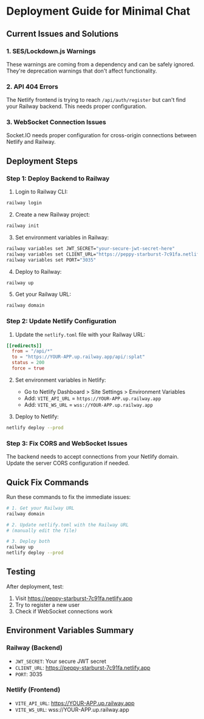 # Deployment Guide for Minimal Chat

## Current Issues and Solutions

### 1. SES/Lockdown.js Warnings
These warnings are coming from a dependency and can be safely ignored. They're deprecation warnings that don't affect functionality.

### 2. API 404 Errors
The Netlify frontend is trying to reach `/api/auth/register` but can't find your Railway backend. This needs proper configuration.

### 3. WebSocket Connection Issues
Socket.IO needs proper configuration for cross-origin connections between Netlify and Railway.

## Deployment Steps

### Step 1: Deploy Backend to Railway

1. Login to Railway CLI:
```bash
railway login
```

2. Create a new Railway project:
```bash
railway init
```

3. Set environment variables in Railway:
```bash
railway variables set JWT_SECRET="your-secure-jwt-secret-here"
railway variables set CLIENT_URL="https://peppy-starburst-7c91fa.netlify.app"
railway variables set PORT="3035"
```

4. Deploy to Railway:
```bash
railway up
```

5. Get your Railway URL:
```bash
railway domain
```

### Step 2: Update Netlify Configuration

1. Update the `netlify.toml` file with your Railway URL:
```toml
[[redirects]]
  from = "/api/*"
  to = "https://YOUR-APP.up.railway.app/api/:splat"
  status = 200
  force = true
```

2. Set environment variables in Netlify:
   - Go to Netlify Dashboard > Site Settings > Environment Variables
   - Add: `VITE_API_URL` = `https://YOUR-APP.up.railway.app`
   - Add: `VITE_WS_URL` = `wss://YOUR-APP.up.railway.app`

3. Deploy to Netlify:
```bash
netlify deploy --prod
```

### Step 3: Fix CORS and WebSocket Issues

The backend needs to accept connections from your Netlify domain. Update the server CORS configuration if needed.

## Quick Fix Commands

Run these commands to fix the immediate issues:

```bash
# 1. Get your Railway URL
railway domain

# 2. Update netlify.toml with the Railway URL
# (manually edit the file)

# 3. Deploy both
railway up
netlify deploy --prod
```

## Testing

After deployment, test:
1. Visit https://peppy-starburst-7c91fa.netlify.app
2. Try to register a new user
3. Check if WebSocket connections work

## Environment Variables Summary

### Railway (Backend)
- `JWT_SECRET`: Your secure JWT secret
- `CLIENT_URL`: https://peppy-starburst-7c91fa.netlify.app
- `PORT`: 3035

### Netlify (Frontend)
- `VITE_API_URL`: https://YOUR-APP.up.railway.app
- `VITE_WS_URL`: wss://YOUR-APP.up.railway.app